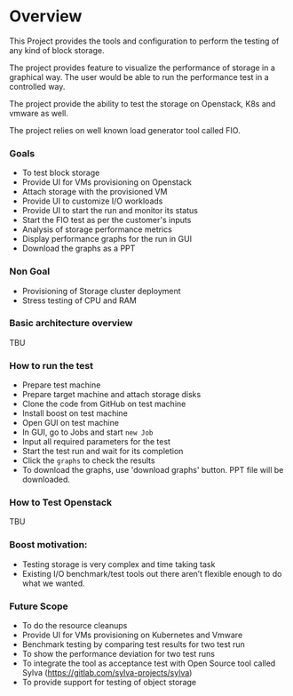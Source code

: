 # Overview

This Project provides the tools and configuration to perform the testing of any kind of block storage.

The project provides feature to visualize the performance of storage in a graphical way. The user would be able to run the performance test in a controlled way.

The project provide the ability to test the storage on Openstack, K8s and vmware as well.

The project relies on well known load generator tool called FIO.
### Goals

- To test block storage
- Provide UI for VMs provisioning on Openstack
- Attach storage with the provisioned VM
- Provide UI to customize I/O workloads
- Provide UI to start the run and monitor its status
- Start the FIO test as per the customer's inputs
- Analysis of storage performance metrics
- Display performance graphs for the run in GUI
- Download the graphs as a PPT

### Non Goal

- Provisioning of Storage cluster deployment
- Stress testing of CPU and RAM

### Basic architecture overview
TBU

### How to run the test

- Prepare test machine
- Prepare target machine and attach storage disks
- Clone the code from GitHub on test machine
- Install boost on test machine
- Open GUI on test machine
- In GUI, go to Jobs and start `new Job`
- Input all required parameters for the test
- Start the test run and wait for its completion
- Click the `graphs` to check the results
- To download the graphs, use 'download graphs' button. PPT file will be downloaded.

### How to Test Openstack
TBU
### Boost motivation:

- Testing storage is very complex and time taking task
- Existing I/O benchmark/test tools out there aren’t flexible enough to do what we wanted.

### Future Scope

- To do the resource cleanups
- Provide UI for VMs provisioning on Kubernetes and Vmware
- Benchmark testing by comparing test results for two test run
- To show the performance deviation for two test runs
- To integrate the tool as acceptance test with Open Source tool called Sylva (https://gitlab.com/sylva-projects/sylva)
- To provide support for testing of object storage

